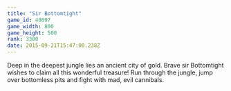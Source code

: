 ```yaml
---
title: "Sir Bottomtight"
game_id: 40097
game_width: 800
game_height: 500
rank: 3300
date: 2015-09-21T15:47:00.238Z
---
```

Deep in the deepest jungle lies an ancient city of gold. Brave sir Bottomtight wishes to claim all this wonderful treasure! Run through the jungle, jump over bottomless pits and fight with mad, evil cannibals.